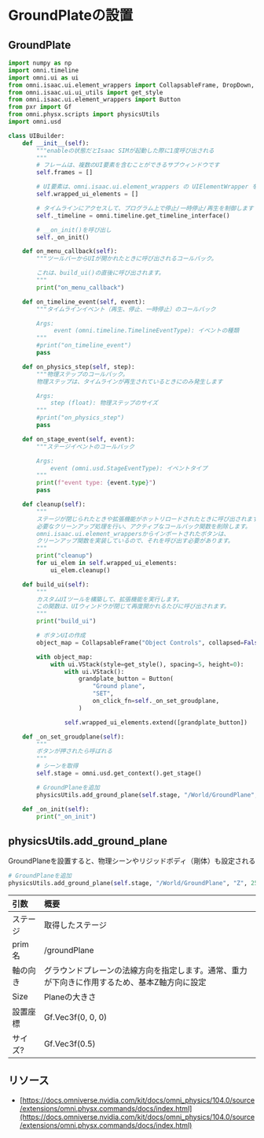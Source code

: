 # GroundPlateの設置

## GroundPlate

```python hl_lines="7-8 73-92 94-102"
import numpy as np
import omni.timeline
import omni.ui as ui
from omni.isaac.ui.element_wrappers import CollapsableFrame, DropDown, FloatField, TextBlock
from omni.isaac.ui.ui_utils import get_style
from omni.isaac.ui.element_wrappers import Button
from pxr import Gf
from omni.physx.scripts import physicsUtils
import omni.usd

class UIBuilder:
    def __init__(self):
        """enableの状態だとIsaac SIMが起動した際に1度呼び出される
        """
        # フレームは、複数のUI要素を含むことができるサブウィンドウです
        self.frames = []

        # UI要素は、omni.isaac.ui.element_wrappers の UIElementWrapper を使用して作成されます
        self.wrapped_ui_elements = []

        # タイムラインにアクセスして、プログラム上で停止/一時停止/再生を制御します
        self._timeline = omni.timeline.get_timeline_interface()

        # __on_init()を呼び出し
        self._on_init()

    def on_menu_callback(self):
        """ツールバーからUIが開かれたときに呼び出されるコールバック。 

        これは、build_ui()の直後に呼び出されます。
        """
        print("on_menu_callback")

    def on_timeline_event(self, event):
        """タイムラインイベント（再生、停止、一時停止）のコールバック

        Args: 
             event (omni.timeline.TimelineEventType): イベントの種類
        """
        #print("on_timeline_event")
        pass

    def on_physics_step(self, step):
        """物理ステップのコールバック。
        物理ステップは、タイムラインが再生されているときにのみ発生します

        Args:
            step (float): 物理ステップのサイズ
        """
        #print("on_physics_step")
        pass

    def on_stage_event(self, event):
        """ステージイベントのコールバック

        Args:
            event (omni.usd.StageEventType): イベントタイプ
        """
        print(f"event type: {event.type}")
        pass

    def cleanup(self):
        """
        ステージが閉じられたときや拡張機能がホットリロードされたときに呼び出されます。 
        必要なクリーンアップ処理を行い、アクティブなコールバック関数を削除します。 
        omni.isaac.ui.element_wrappersからインポートされたボタンは、
        クリーンアップ関数を実装しているので、それを呼び出す必要があります。
        """
        print("cleanup")
        for ui_elem in self.wrapped_ui_elements:
            ui_elem.cleanup()

	def build_ui(self):
        """
        カスタムUIツールを構築して、拡張機能を実行します。
        この関数は、UIウィンドウが閉じて再度開かれるたびに呼び出されます。
        """
        print("build_ui")

        # ボタンUIの作成
        object_map = CollapsableFrame("Object Controls", collapsed=False)

        with object_map:
            with ui.VStack(style=get_style(), spacing=5, height=0):
                with ui.VStack():
                    grandplate_button = Button(
                        "Ground plane",
                        "SET",
                        on_click_fn=self._on_set_groudplane,
                    )

                self.wrapped_ui_elements.extend([grandplate_button])

    def _on_set_groudplane(self):
        """
        ボタンが押されたら呼ばれる
        """
        # シーンを取得
        self.stage = omni.usd.get_context().get_stage()

        # GroundPlaneを追加
        physicsUtils.add_ground_plane(self.stage, "/World/GroundPlane", "Z", 25.0, Gf.Vec3f(0,0,0), Gf.Vec3f(0.5))

    def _on_init(self):
        print("_on_init")
```


## physicsUtils.add_ground_plane

GroundPlaneを設置すると、物理シーンやリジッドボディ（剛体）も設定される


```python
# GroundPlaneを追加
physicsUtils.add_ground_plane(self.stage, "/World/GroundPlane", "Z", 25.0, Gf.Vec3f(0,0,0), Gf.Vec3f(0.5))
```

|引数|概要|
|:--|:--|
|ステージ|取得したステージ|
|prim名 | /groundPlane|
|軸の向き | グラウンドプレーンの法線方向を指定します。通常、重力が下向きに作用するため、基本Z軸方向に設定|
|Size|Planeの大きさ|
|設置座標|Gf.Vec3f(0, 0, 0)|
|サイズ?|Gf.Vec3f(0.5)|


## リソース

- [https://docs.omniverse.nvidia.com/kit/docs/omni_physics/104.0/source/extensions/omni.physx.commands/docs/index.html](https://docs.omniverse.nvidia.com/kit/docs/omni_physics/104.0/source/extensions/omni.physx.commands/docs/index.html)